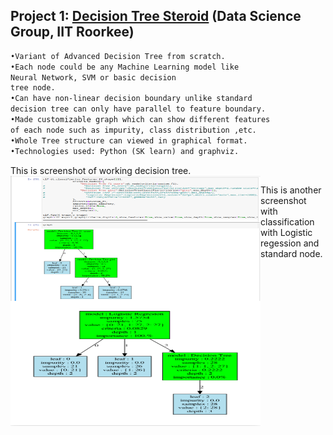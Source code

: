 ## Project 1: [Decision Tree Steroid](https://github.com/ankitaharwal/Decision_Tree-Steroid) (Data Science Group, IIT Roorkee)

```markdown
•Variant of Advanced Decision Tree from scratch.
•Each node could be any Machine Learning model like 
Neural Network, SVM or basic decision
tree node.
•Can have non-linear decision boundary unlike standard 
decision tree can only have parallel to feature boundary.
•Made customizable graph which can show different features 
of each node such as impurity, class distribution ,etc.
•Whole Tree structure can viewed in graphical format.
•Technologies used: Python (SK learn) and graphviz.
```
This is screenshot of working decision tree.
<img src="/images/decision_tree.png" width="400" height="200" style="float:left">

This is another screenshot with classification with Logistic regession and standard node.
<img src="/images/working2.png" width="400" height="200" style="float:left">
